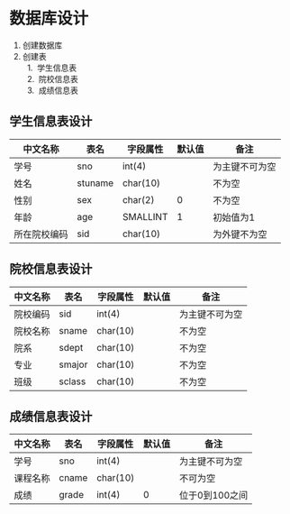 # 数据库设计

1. 创建数据库  
2. 创建表  
   1.  学生信息表  
   2.  院校信息表  
   3.  成绩信息表

## 学生信息表设计
| 中文名称 | 表名 | 字段属性 | 默认值 | 备注 |
|---------|-----|---------|-------|-----|
| 学号 | sno | int(4) | | 为主键不可为空 |
| 姓名 | stuname | char(10) | | 不为空 |
| 性别 | sex | char(2) | 0 | 不为空 |
| 年龄 | age | SMALLINT | 1 | 初始值为1 |
| 所在院校编码 | sid | char(10) | | 为外键不为空 |

## 院校信息表设计
| 中文名称 | 表名 | 字段属性 | 默认值 | 备注 |
|---------|-----|---------|-------|------|
| 院校编码 | sid | int(4) |  | 为主键不可为空 |
| 院校名称 |sname |char(10) | | 不为空 |
| 院系 | sdept | char(10) | |不为空 |
| 专业 | smajor | char(10) | | 不为空 |
| 班级 | sclass | char(10) | | 不为空 |

## 成绩信息表设计
| 中文名称 | 表名 | 字段属性 | 默认值 | 备注 |
|---------|-----|---------|-------|------|
| 学号 | sno | int(4) | | 为主键不可为空 |
| 课程名称 | cname | char(10) | | 不可为空 |
| 成绩 | grade | int(4) | 0 | 位于0到100之间 |
